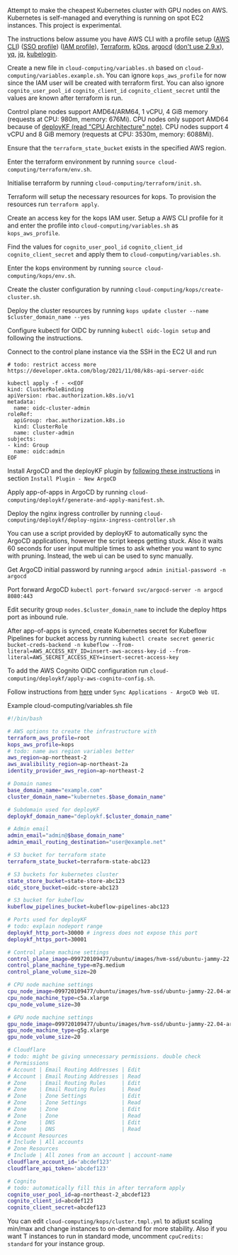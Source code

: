Attempt to make the cheapest Kubernetes cluster with GPU nodes on AWS. Kubernetes is self-managed and everything is running on spot EC2 instances. This project is experimental.

The instructions below assume you have AWS CLI with a profile setup ([AWS CLI](https://docs.aws.amazon.com/cli/latest/userguide/getting-started-install.html#getting-started-install-instructions)) ([SSO profile](https://docs.aws.amazon.com/cli/latest/userguide/sso-configure-profile-token.html)) ([IAM profile](https://docs.aws.amazon.com/cli/latest/userguide/cli-authentication-user.html#cli-authentication-user-configure.title)), [Terraform](https://developer.hashicorp.com/terraform/tutorials/aws-get-started/install-cli#install-terraform), [kOps](https://kops.sigs.k8s.io/getting_started/install/), [argocd](https://argo-cd.readthedocs.io/en/stable/cli_installation/) ([don't use 2.9.x](https://github.com/deployKF/deployKF/issues/70)), [yq](https://github.com/mikefarah/yq/?tab=readme-ov-file#install), [jq](https://jqlang.github.io/jq/download/), [kubelogin](https://github.com/int128/kubelogin?tab=readme-ov-file#setup).

Create a new file in ```cloud-computing/variables.sh``` based on ```cloud-computing/variables.example.sh```. You can ignore ```kops_aws_profile``` for now since the IAM user will be created with terraform first. You can also ignore ```cognito_user_pool_id``` ```cognito_client_id``` ```cognito_client_secret``` until the values are known after terraform is run.

Control plane nodes support AMD64/ARM64, 1 vCPU, 4 GiB memory (requests at CPU: 980m, memory: 676Mi). CPU nodes only support AMD64 because of [deployKF (read "CPU Architecture" note)](https://www.deploykf.org/guides/getting-started/#kubernetes-configurations). CPU nodes support 4 vCPU and 8 GiB memory (requests at CPU: 3530m, memory: 6088Mi).

Ensure that the ```terraform_state_bucket``` exists in the specified AWS region.

Enter the terraform environment by running ```source cloud-computing/terraform/env.sh```.

Initialise terraform by running ```cloud-computing/terraform/init.sh```.

Terraform will setup the necessary resources for kops. To provision the resources run ```terraform apply```.

Create an access key for the kops IAM user. Setup a AWS CLI profile for it and enter the profile into ```cloud-computing/variables.sh``` as ```kops_aws_profile```.

Find the values for ```cognito_user_pool_id``` ```cognito_client_id``` ```cognito_client_secret``` and apply them to ```cloud-computing/variables.sh```.

Enter the kops environment by running ```source cloud-computing/kops/env.sh```.

Create the cluster configuration by running ```cloud-computing/kops/create-cluster.sh```.

Deploy the cluster resources by running ```kops update cluster --name $cluster_domain_name --yes```

Configure kubectl for OIDC by running ```kubectl oidc-login setup``` and following the instructions.

Connect to the control plane instance via the SSH in the EC2 UI and run
```
# todo: restrict access more https://developer.okta.com/blog/2021/11/08/k8s-api-server-oidc

kubectl apply -f - <<EOF
kind: ClusterRoleBinding
apiVersion: rbac.authorization.k8s.io/v1
metadata:
  name: oidc-cluster-admin
roleRef:
  apiGroup: rbac.authorization.k8s.io
  kind: ClusterRole
  name: cluster-admin
subjects:
- kind: Group
  name: oidc:admin
EOF
```

Install ArgoCD and the deployKF plugin by [following these instructions](https://github.com/deployKF/deployKF/tree/main/argocd-plugin#install-plugin---new-argocd) in section ```Install Plugin - New ArgoCD```

Apply app-of-apps in ArgoCD by running ```cloud-computing/deploykf/generate-and-apply-manifest.sh```.

Deploy the nginx ingress controller by running ```cloud-computing/deploykf/deploy-nginx-ingress-controller.sh```

You can use a script provided by deployKF to automatically sync the ArgoCD applications, however the script keeps getting stuck. Also it waits 60 seconds for user input multiple times to ask whether you want to sync with pruning. Instead, the web ui can be used to sync manually.

Get ArgoCD initial password by running ```argocd admin initial-password -n argocd```

Port forward ArgoCD ```kubectl port-forward svc/argocd-server -n argocd 8080:443```

Edit security group ```nodes.$cluster_domain_name``` to include the deploy https port as inbound rule.

After app-of-apps is synced, create Kubernetes secret for Kubeflow Pipelines for bucket access by running ```kubectl create secret generic bucket-creds-backend -n kubeflow --from-literal=AWS_ACCESS_KEY_ID=insert-aws-access-key-id --from-literal=AWS_SECRET_ACCESS_KEY=insert-secret-access-key```

To add the AWS Cognito OIDC configuration run ```cloud-computing/deploykf/apply-aws-cognito-config.sh```.

Follow instructions from [here](https://www.deploykf.org/guides/getting-started/#sync-argocd-applications) under ```Sync Applications - ArgoCD Web UI```.

Example cloud-computing/variables.sh file

```sh
#!/bin/bash

# AWS options to create the infrastructure with
terraform_aws_profile=root
kops_aws_profile=kops
# todo: name aws region variables better
aws_region=ap-northeast-2
aws_avalibility_region=ap-northeast-2a
identity_provider_aws_region=ap-northeast-2

# Domain names
base_domain_name="example.com"
cluster_domain_name="kubernetes.$base_domain_name"

# Subdomain used for deployKF
deploykf_domain_name="deploykf.$cluster_domain_name"

# Admin email
admin_email="admin@$base_domain_name"
admin_email_routing_destination="user@example.net"

# S3 bucket for terraform state
terraform_state_bucket=terraform-state-abc123

# S3 buckets for kubernetes cluster
state_store_bucket=state-store-abc123
oidc_store_bucket=oidc-store-abc123

# S3 bucket for kubeflow
kubeflow_pipelines_bucket=kubeflow-pipelines-abc123

# Ports used for deployKF
# todo: explain nodeport range
deploykf_http_port=30000 # ingress does not expose this port
deploykf_https_port=30001

# Control plane machine settings
control_plane_image=099720109477/ubuntu/images/hvm-ssd/ubuntu-jammy-22.04-arm64-server-20240228
control_plane_machine_type=m7g.medium
control_plane_volume_size=20

# CPU node machine settings
cpu_node_image=099720109477/ubuntu/images/hvm-ssd/ubuntu-jammy-22.04-amd64-server-20240228
cpu_node_machine_type=c5a.xlarge
cpu_node_volume_size=30

# GPU node machine settings
gpu_node_image=099720109477/ubuntu/images/hvm-ssd/ubuntu-jammy-22.04-arm64-server-20240228
gpu_node_machine_type=g5g.xlarge
gpu_node_volume_size=20

# Cloudflare
# todo: might be giving unnecessary permissions. double check
# Permissions
# Account | Email Routing Addresses | Edit
# Account | Email Routing Addresses | Read
# Zone    | Email Routing Rules     | Edit
# Zone    | Email Routing Rules     | Read
# Zone    | Zone Settings           | Edit
# Zone    | Zone Settings           | Read
# Zone    | Zone                    | Edit
# Zone    | Zone                    | Read
# Zone    | DNS                     | Edit
# Zone    | DNS                     | Read
# Account Resources
# Include | All accounts
# Zone Resources
# Include | All zones from an account | account-name
cloudflare_account_id='abcdef123'
cloudflare_api_token='abcdef123'

# Cognito
# todo: automatically fill this in after terraform apply
cognito_user_pool_id=ap-northeast-2_abcdef123
cognito_client_id=abcdef123
cognito_client_secret=abcdef123
```

You can edit ```cloud-computing/kops/cluster.tmpl.yml``` to adjust scaling min/max and change instances to on-demand for more stability. Also if you want T instances to run in standard mode, uncomment ```cpuCredits: standard``` for your instance group.
